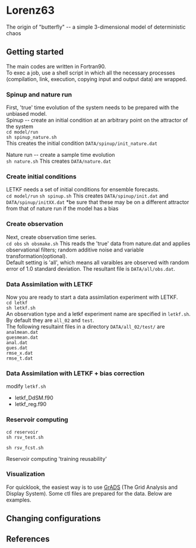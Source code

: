 # Lorenz63

The origin of "butterfly" -- a simple 3-dimensional model of deterministic chaos

## Getting started
The main codes are written in Fortran90.  
To exec a job, use a shell script in which all the necessary processes (compilation, link, execution, copying input and output data) are wrapped.  
### Spinup and nature run
First, 'true' time evolution of the system needs to be prepared with the unbiased model.  
Spinup -- create an initial condition at an arbitrary point on the attractor of the system  
`cd model/run`  
`sh spinup_nature.sh`  
This creates the initial condition `DATA/spinup/init_nature.dat`  
 
Nature run -- create a sample time evolution  
`sh nature.sh` 
This creates `DATA/nature.dat`

### Create initial conditions
LETKF needs a set of initial conditions for ensemble forecasts.  
`cd model/run` 
`sh spinup.sh`
This creates `DATA/spinup/init.dat` and `DATA/spinup/initXX.dat` 
*be sure that these may be on a different attractor from that of nature run if the model has a bias

### Create observation
Next, create observation time series.     
`cd obs`
`sh obsmake.sh`
This reads the 'true' data from nature.dat and applies observational filters; random additive noise and variable transformation(optional).  
Default setting is 'all', which means all varaibles are observed with random error of 1.0 standard deviation.
The resultant file is `DATA/all/obs.dat`. 

### Data Assimilation with LETKF
Now you are ready to start a data assimilation experiment with LETKF.  
`cd letkf`  
`sh letkf.sh`  
An observation type and a letkf experiment name are specified in `letkf.sh`. By default they are `all_02` and `test`.  
The following resultaint files in a directory `DATA/all_02/test/` are  
`analmean.dat`  
`guesmean.dat`  
`anal.dat`  
`gues.dat`  
`rmse_x.dat`  
`rmse_t.dat`  

### Data Assimilation with LETKF + bias correction
modify `letkf.sh`  
- letkf_DdSM.f90  
- letkf_reg.f90  

### Reservoir computing

`cd reservoir`  
`sh rsv_test.sh`   


`sh rsv_fcst.sh`

Reservoir computing 'training reusability'

### Visualization

For quicklook, the easiest way is to use [GrADS](http://cola.gmu.edu/grads/) (The Grid Analysis and Display System). Some ctl files are prepared for the data. Below are examples. 

## Changing configurations

## References
